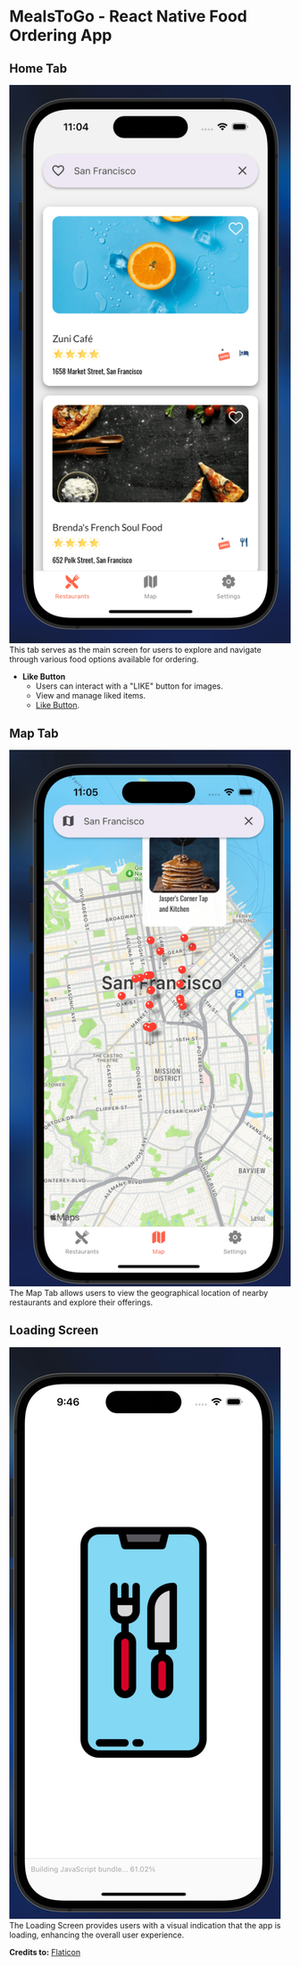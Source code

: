 # MealsToGo - React Native Food Ordering App

## Home Tab
![Home Tab](./HomeTab-min.png)
This tab serves as the main screen for users to explore and navigate through various food options available for ordering.

  - **Like Button**
    - Users can interact with a "LIKE" button for images.
    - View and manage liked items.
    - [Like Button](./FavButtons-min.png).



## Map Tab
![Map Tab](./MapTab-min.png)
The Map Tab allows users to view the geographical location of nearby restaurants and explore their offerings.

## Loading Screen
![Loading Screen](./LoadingScreen-min.png)
The Loading Screen provides users with a visual indication that the app is loading, enhancing the overall user experience.

**Credits to:** [Flaticon](https://www.flaticon.com/free-icons/food-app)

